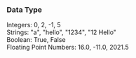 ### Data Type ###  
Integers: 0, 2, -1, 5  
Strings: "a", "hello", "1234", "12 Hello"  
Boolean: True, False  
Floating Point Numbers: 16.0, -11.0, 2021.5